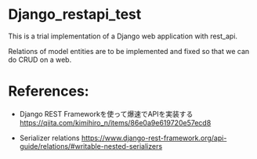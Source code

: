 # Django_restapi_test
This is a trial implementation of a Django web application with rest_api.

Relations of model entities are to be implemented and fixed so that we can do CRUD on a web.

# References:
- Django REST Frameworkを使って爆速でAPIを実装する
https://qiita.com/kimihiro_n/items/86e0a9e619720e57ecd8

- Serializer relations
https://www.django-rest-framework.org/api-guide/relations/#writable-nested-serializers
